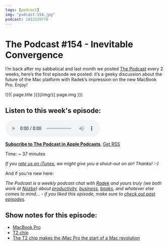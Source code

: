 ```yaml
---
tags: [podcast]
img: "podcast-154.jpg"
podcast: 1012329770
---
```


# The Podcast #154 - Inevitable Convergence

I’m back after my sabbatical and last month we posted [The Podcast][p] every 2 weeks, here’s the first episode we posted: it’s a geeky discussion about the future of the Mac platform with Radek’s impression on the new MacBook Pro. Enjoy!

<!--More-->

![{{ page.title }}](/img/{{ page.img }})

## Listen to this week's episode:

<audio controls>
<source src="https://files.nozbe.com/podcast/154.mp3" type="audio/mpeg">
</audio>

**[Subscribe to The Podcast in Apple Podcasts][i]**, [Get RSS][rss]

Time: ~ 37 minutes

*If you [rate us on iTunes][i], we might give you a shout-out on air! Thanks! :-)*

And if you're new here:

*The Podcast is a weekly podcast chat with [Radek][r] and yours truly (we both work at [Nozbe][n]) about [productivity](/productivity), [business](/business), [books](/books), and whatever else comes to mind… - if you liked this episode, make sure to [check out past episodes](/podcast).*

## Show notes for this episode:

  * [MacBook Pro](https://www.apple.com/macbook-pro/)
  * [T2 chip](https://support.apple.com/en-us/HT208862)
  * [The T2 chip makes the iMac Pro the start of a Mac revolution](https://www.macworld.com/article/3245764/macs/the-t2-chip-makes-the-imac-pro-the-start-of-a-mac-revolution.html)



[y]: https://michael.gratis/thepodcastyt
[rss]: https://thepodcast.fm/episodes?format=RSS
[e]: /podcast-154

[p]: /podcast
[n]: https://nozbe.com/?a=mike
[r]: https://michael.gratis/radex
[i]: https://michael.gratis/thepodcast
[o]: https://michael.gratis/ipadonly

